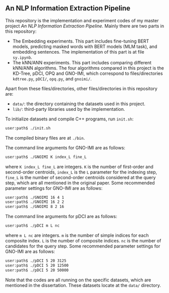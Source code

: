 ## An NLP Information Extraction Pipeline

This repository is the implementation and experiment codes of my master project *An NLP Information Extraction Pipeline*. Mainly there are two parts in this repository:

- The Embedding experiments. This part includes fine-tuning BERT models, predicting masked words with BERT models (MLM task), and embedding sentences. The implementation of this part is at file `sy.ipynb`.
- The kNN/ANN experiments. This part includes comparing different kNN/ANN algorithms. The four algorithms compared in this project is the KD-Tree, pDCI, OPQ and GNO-IMI, which correspond to files/directories `kdtree.py`, `pDCI/`, `opq.py`, and `gnoimi/`.

Apart from these files/directories, other files/directories in this repository are:

- `data/`: the directory containing the datasets used in this project.
- `lib/`: third-party libraries used by the implementation.

To initialize datasets and compile C++ programs, run `init.sh`:

```bash
user:path$ ./init.sh
```

The compiled binary files are at `./bin`.

The command line arguments for GNO-IMI are as follows:

```bash
user:path$ ./GNOIMI K index_L fine_L
```

where `K index_L fine_L` are integers. `K` is the number of first-order and second-order centroids, `index_L` is the `L` parameter for the indexing step, `fine_L` is the number of second-order centroids considered at the query step, which are all mentioned in the original paper. Some recommended parameter settings for GNO-IMI are as follows:

```bash
user:path$ ./GNOIMI 16 4 1
user:path$ ./GNOIMI 16 2 2
user:path$ ./GNOIMI 8 2 16
```

The command line arguments for pDCI are as follows:

```bash
user:path$ ./pDCI m L nc
```

where `m L nc` are integers. `m` is the number of simple indices for each composite index. `L` is the number of composite indices. `nc` is the number of candidates for the query step. Some recommended parameter settings for GNO-IMI are as follows:

```bash
user:path$ ./pDCI 5 20 3125
user:path$ ./pDCI 5 20 12500
user:path$ ./pDCI 5 20 50000
```

Note that the codes are all running on the specific datasets, which are mentioned in the dissertation. These datasets locate at the `data/` directory.